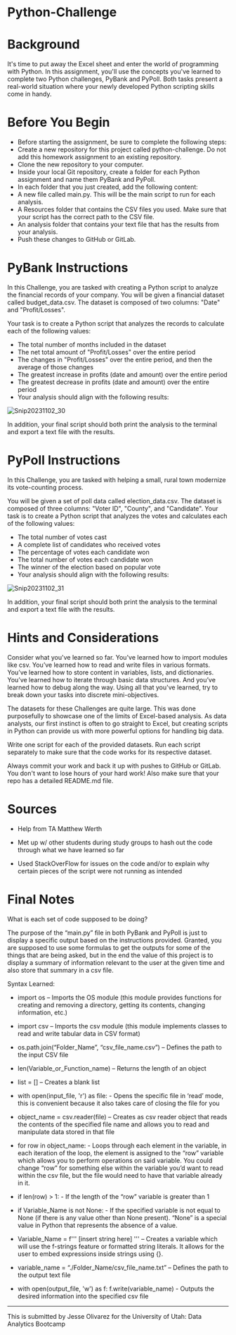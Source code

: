 # Python-Challenge

# Background

It's time to put away the Excel sheet and enter the world of programming with Python. In this assignment, you'll use the concepts you've learned to complete two Python challenges, PyBank and PyPoll. Both tasks present a real-world situation where your newly developed Python scripting skills come in handy.

# Before You Begin

* Before starting the assignment, be sure to complete the following steps:
* Create a new repository for this project called python-challenge. Do not add this homework assignment to an existing repository.
* Clone the new repository to your computer.
* Inside your local Git repository, create a folder for each Python assignment and name them PyBank and PyPoll.
* In each folder that you just created, add the following content:
* A new file called main.py. This will be the main script to run for each analysis.
* A Resources folder that contains the CSV files you used. Make sure that your script has the correct path to the CSV file.
* An analysis folder that contains your text file that has the results from your analysis.
* Push these changes to GitHub or GitLab.

# PyBank Instructions

In this Challenge, you are tasked with creating a Python script to analyze the financial records of your company. You will be given a financial dataset called budget_data.csv. The dataset is composed of two columns: "Date" and "Profit/Losses".

Your task is to create a Python script that analyzes the records to calculate each of the following values:

* The total number of months included in the dataset
* The net total amount of "Profit/Losses" over the entire period
* The changes in "Profit/Losses" over the entire period, and then the average of those changes
* The greatest increase in profits (date and amount) over the entire period
* The greatest decrease in profits (date and amount) over the entire period
* Your analysis should align with the following results:

![Snip20231102_30](https://github.com/JesseOli100/Python-Challenge/assets/62526904/68f9f541-2859-4a19-9138-573ada58aad7)

In addition, your final script should both print the analysis to the terminal and export a text file with the results.

# PyPoll Instructions

In this Challenge, you are tasked with helping a small, rural town modernize its vote-counting process.

You will be given a set of poll data called election_data.csv. The dataset is composed of three columns: "Voter ID", "County", and "Candidate". Your task is to create a Python script that analyzes the votes and calculates each of the following values:

* The total number of votes cast
* A complete list of candidates who received votes
* The percentage of votes each candidate won
* The total number of votes each candidate won
* The winner of the election based on popular vote
* Your analysis should align with the following results:

![Snip20231102_31](https://github.com/JesseOli100/Python-Challenge/assets/62526904/b77809c8-345c-4727-9483-4ec96438d224)

In addition, your final script should both print the analysis to the terminal and export a text file with the results.

# Hints and Considerations

Consider what you've learned so far. You've learned how to import modules like csv. You’ve learned how to read and write files in various formats. You’ve learned how to store content in variables, lists, and dictionaries. You’ve learned how to iterate through basic data structures. And you’ve learned how to debug along the way. Using all that you've learned, try to break down your tasks into discrete mini-objectives.

The datasets for these Challenges are quite large. This was done purposefully to showcase one of the limits of Excel-based analysis. As data analysts, our first instinct is often to go straight to Excel, but creating scripts in Python can provide us with more powerful options for handling big data.

Write one script for each of the provided datasets. Run each script separately to make sure that the code works for its respective dataset.

Always commit your work and back it up with pushes to GitHub or GitLab. You don't want to lose hours of your hard work! Also make sure that your repo has a detailed README.md file.

# Sources 

* Help from TA Matthew Werth
  
* Met up w/ other students during study groups to hash out the code through what we have learned so far
  
* Used StackOverFlow for issues on the code and/or to explain why certain pieces of the script were not running as intended

# Final Notes

What is each set of code supposed to be doing?

The purpose of the “main.py” file in both PyBank and PyPoll is just to display a specific output based on the instructions provided. Granted, you are supposed to use some formulas to get the outputs for some of the things that are being asked, but in the end the value of this project is to display a summary of information relevant to the user at the given time and also store that summary in a csv file. 

Syntax Learned:

* import os – Imports the OS module (this module provides functions for creating and removing a directory, getting its contents, changing information, etc.)
  
* import csv – Imports the csv module (this module implements classes to read and write tabular data in CSV format)
  
* os.path.join(“Folder_Name”, “csv_file_name.csv”) – Defines the path to the input CSV file

* len(Variable_or_Function_name) – Returns the length of an object

* list = [] – Creates a blank list 

* with open(input_file, 'r') as file: - Opens the specific file in ‘read’ mode, this is convenient because it also takes care of closing the file for you 

* object_name = csv.reader(file) – Creates as csv reader object that reads the contents of the specified file name and allows you to read and manipulate data stored in that file 

* for row in object_name: - Loops through each element in the variable, in each iteration of the loop, the element is assigned to the “row” variable which allows you to perform operations on said variable. You could change “row” for something else within the variable you’d want to read within the csv file, but the file would need to have that variable already in it. 

* if len(row) > 1: - If the length of the “row” variable is greater than 1 
 
* if Variable_Name is not None: - If the specified variable is not equal to None (if there is any value other than None present). “None” is a special value in Python that represents the absence of a value. 

* Variable_Name = f''' [insert string here] ''' – Creates a variable which will use the f-strings feature or formatted string literals. It allows for the user to embed expressions inside strings using {}. 

* variable_name = “./Folder_Name/csv_file_name.txt” – Defines the path to the output text file

* with open(output_file, 'w') as f:
     f.write(variable_name) - Outputs the desired information into the specified csv file 

- - -

This is submitted by Jesse Olivarez for the University of Utah: Data Analytics Bootcamp
